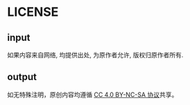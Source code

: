 # LICENSE

## input
如果内容来自网络, 均提供出处, 为原作者允许, 版权归原作者所有.

## output
如无特殊注明，原创内容均遵循 [CC 4.0 BY-NC-SA 协议](https://creativecommons.org/licenses/by-nc-sa/)共享。
